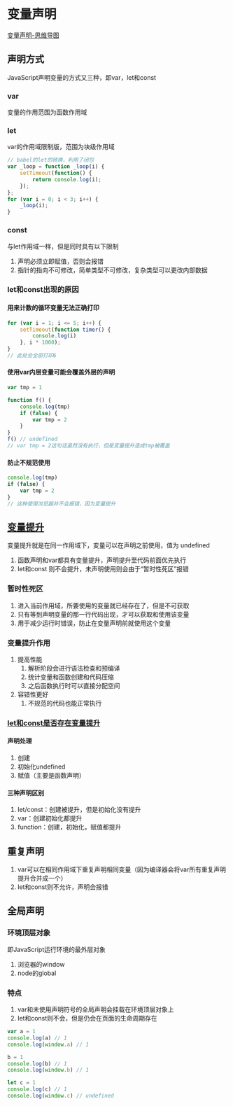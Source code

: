 # 变量声明

[变量声明-思维导图](./mind/02-变量声明.html)

## 声明方式

JavaScript声明变量的方式又三种，即var，let和const

### var

变量的作用范围为函数作用域

### let

var的作用域限制版，范围为块级作用域

```js
// babel的let的转换，利用了闭包
var _loop = function _loop(i) {
    setTimeout(function() {
        return console.log(i);
    });
};
for (var i = 0; i < 3; i++) {
    _loop(i);
}
```

### const

与let作用域一样，但是同时具有以下限制
1. 声明必须立即赋值，否则会报错
2. 指针的指向不可修改，简单类型不可修改，复杂类型可以更改内部数据

### let和const出现的原因

#### 用来计数的循环变量无法正确打印

```js
for (var i = 1; i <= 5; i++) {
    setTimeout(function timer() {
        console.log(i)
    }, i * 1000);
}
// 此处会全部打印6
```

#### 使用var内层变量可能会覆盖外层的声明

```js
var tmp = 1

function f() {
    console.log(tmp)
    if (false) {
        var tmp = 2
    }
}
f() // undefined
// var tmp = 2这句话虽然没有执行，但是变量提升造成tmp被覆盖
```

#### 防止不规范使用

```js
console.log(tmp)
if (false) {
    var tmp = 2
}
// 这种使用浏览器并不会报错，因为变量提升
```

## [变量提升](https://juejin.cn/post/6844904051369312263)

变量提升就是在同一作用域下，变量可以在声明之前使用，值为 undefined

1. 函数声明和var都具有变量提升，声明提升至代码前面优先执行
2. let和const 则不会提升，未声明使用则会由于“暂时性死区”报错

### 暂时性死区

1. 进入当前作用域，所要使用的变量就已经存在了，但是不可获取
2. 只有等到声明变量的那一行代码出现，才可以获取和使用该变量
3. 用于减少运行时错误，防止在变量声明前就使用这个变量

### 变量提升作用

1. 提高性能
   1. 解析阶段会进行语法检查和预编译
   2. 统计变量和函数创建和代码压缩
   3. 之后函数执行时可以直接分配空间
2. 容错性更好
   1. 不规范的代码也能正常执行

### [let和const是否存在变量提升](https://zhuanlan.zhihu.com/p/28140450)

#### 声明处理

1. 创建
2. 初始化undefined
3. 赋值（主要是函数声明）

#### 三种声明区别

1. let/const：创建被提升，但是初始化没有提升
2. var：创建初始化都提升
3. function：创建，初始化，赋值都提升

## 重复声明

1. var可以在相同作用域下重复声明相同变量（因为编译器会将var所有重复声明提升合并成一个）
2. let和const则不允许，声明会报错

## 全局声明

### 环境顶层对象

即JavaScript运行环境的最外层对象
1. 浏览器的window
2. node的global

### 特点

1. var和未使用声明符号的全局声明会挂载在环境顶层对象上
2. let和const则不会，但是仍会在页面的生命周期存在

```js
var a = 1
console.log(a) // 1
console.log(window.a) // 1

b = 1
console.log(b) // 1
console.log(window.b) // 1

let c = 1
console.log(c) // 1
console.log(window.c) // undefined
```
